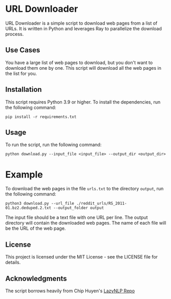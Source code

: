 # URL Downloader

URL Downloader is a simple script to download web pages from a list of URLs. It is written in Python and leverages Ray to parallelize the download process.

## Use Cases
You have a large list of web pages to download, but you don't want to download them one by one. This script will download all the web pages in the list for you. 

## Installation
This script requires Python 3.9 or higher. To install the dependencies, run the following command:

```
pip install -r requirements.txt
```

## Usage
To run the script, run the following command:

```
python download.py --input_file <input_file> --output_dir <output_dir>
```

# Example
To download the web pages in the file `urls.txt` to the directory `output`, run the following command:

```
python3 download.py --url_file ./reddit_urls/RS_2011-01.bz2.deduped.2.txt --output_folder output
```

The input file should be a text file with one URL per line. The output directory will contain the downloaded web pages. The name of each file will be the URL of the web page.

## License
This project is licensed under the MIT License - see the LICENSE file for details.

## Acknowledgments
The script borrows heavily from Chip Huyen's [LazyNLP Repo](https://github.com/chiphuyen/lazynlp) 